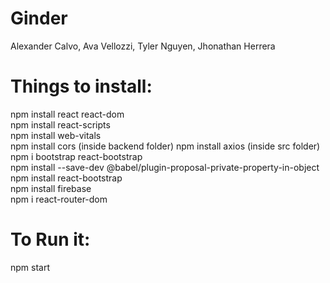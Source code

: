 # Ginder
Alexander Calvo, Ava Vellozzi, Tyler Nguyen, Jhonathan Herrera

# Things to install:
npm install react react-dom  
npm install react-scripts  
npm install web-vitals  
npm install cors  (inside backend folder)
npm install axios  (inside src folder)
npm i bootstrap react-bootstrap  
npm install --save-dev @babel/plugin-proposal-private-property-in-object  
npm install react-bootstrap  
npm install firebase    
npm i react-router-dom  

# To Run it:
npm start
